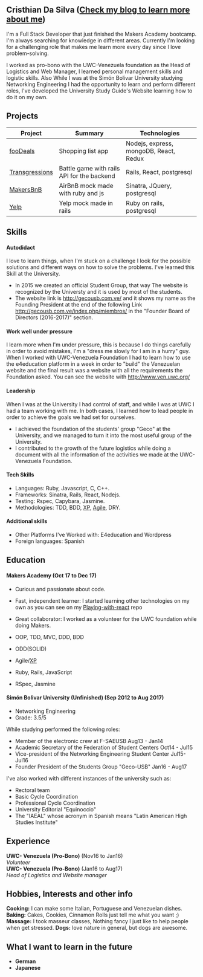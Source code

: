 ## Cristhian Da Silva ([Check my blog to learn more about me](https://cristhiandev.wordpress.com/))

I'm a Full Stack Developer that just finished the Makers Academy bootcamp. I'm always searching for knowledge in different areas. Currently I'm looking for a challenging role that makes me learn more every day since I love problem-solving.

I worked as pro-bono with the UWC-Venezuela foundation as the Head of Logistics and Web Manager, I learned personal management skills and logistic skills. Also While I was at the Simón Bolivar University studying Networking Engineering I had the opportunity to learn and perform different roles, I've developed the University Study Guide's Website learning how to do it on my own.

## Projects
| Project        | Summary           | Technologies  |
| ------------- |-------------| -----|
| [fooDeals](https://github.com/cristhiandas/foodeals) | Shopping list app | Nodejs, express, mongoDB, React, Redux |
| [Transgressions](https://github.com/cristhiandas/pokebattle-react) | Battle game with rails API for the backend | Rails, React, postgresql |
| [MakersBnB](https://github.com/cristhiandas/makers-bnb) | AirBnB mock made with ruby and js | Sinatra, JQuery, postgresql |
| [Yelp](https://github.com/cristhiandas/YelpApp) | Yelp mock made in rails | Ruby on rails, postgresql |


## Skills

#### Autodidact

I love to learn things, when I'm stuck on a challenge I look for the possible solutions and different ways on how to solve the problems. I've learned this Skill at the University.

- In 2015 we created an official Student Group, that way The website is recognized by the Universty and it is used by most of the students.
- The website link is http://gecousb.com.ve/ and it shows my name as the Founding President at the end of the following Link http://gecousb.com.ve/index.php/miembros/ in the "Founder Board of Directors (2016-2017)" section.

#### Work well under pressure

I learn more when I'm under pressure, this is because I do things carefully in order to avoid mistakes, I'm a "dress me slowly for I am in a hurry" guy. When I worked with UWC-Venezuela Foundation I had to learn how to use the e4education platform in a week in order to "build" the Venezuelan website and the final result was a website with all the requirements the Foundation asked. You can see the website with http://www.ven.uwc.org/

#### Leadership

When I was at the University I had control of staff, and while I was at UWC I had a team working with me. In both cases, I learned how to lead people in order to achieve the goals we had set for ourselves.

- I achieved the foundation of the students' group "Geco" at the University, and we managed to turn it into the most useful group of the University.
- I contributed to the growth of the future logistics while doing a document with all the information of the activities we made at the UWC-Venezuela Foundation.

#### Tech Skills
- Languages: Ruby, Javascript, C, C++.
- Frameworks: Sinatra, Rails, React, Nodejs.
- Testing: Rspec, Capybara, Jasmine.
- Methodologies: TDD, BDD, [XP](https://cristhiandev.wordpress.com/2018/01/23/xp/), [Agile](https://cristhiandev.wordpress.com/2018/01/23/agile/), DRY.

#### Additional skills

- Other Platforms I've Worked with: E4education and Wordpress 
- Foreign languages: Spanish

## Education

#### Makers Academy (Oct 17 to Dec 17)

- Curious and passionate about code.
- Fast, independent learner: I started learning other technologies on my own as you can see on my [Playing-with-react](https://github.com/cristhiandas/playing-with-react) repo
- Great collaborator: I worked as a volunteer for the UWC foundation while doing Makers.

- OOP, TDD, MVC, DDD, BDD
- ODD(SOLID)
- Agile/[XP](https://cristhiandev.wordpress.com/2018/01/23/xp/)
- Ruby, Rails, JavaScript
- RSpec, Jasmine

#### Simón Bolivar University (Unfinished) (Sep 2012 to Aug 2017)

- Networking Engineering
- Grade: 3.5/5

While studying performed the following roles:
- Member of the electronic crew at F-SAEUSB Aug13 - Jan14
- Academic Secretary of the Federation of Student Centers Oct14 - Jul15
- Vice-president of the Networking Engineering Student Center Jul15-Jul16
- Founder President of the Students Group "Geco-USB" Jan16 - Aug17


I've also worked with different instances of the university such as:
- Rectoral team
- Basic Cycle Coordination
- Professional Cycle Coordination
- University Editorial "Equinoccio"
- The "IAEAL" whose acronym in Spanish means "Latin American High Studies Institute"

## Experience

**UWC- Venezuela (Pro-Bono)** (Nov16 to Jan16)    
*Volunteer*  
**UWC- Venezuela (Pro-Bono)** (Jan16 to Aug17)    
*Head of Logistics and Website manager*  

## Hobbies, Interests and other info

**Cooking:** I can make some Italian, Portuguese and Venezuelan dishes.
**Baking:** Cakes, Cookies, Cinnamon Rolls just tell me what you want ;)
**Massage:** I took masseur classes, Nothing fancy I just like to help people when get stressed.
**Dogs:** love nature in general, but dogs are awesome.

## What I want to learn in the future

- **German** 
- **Japanese**
